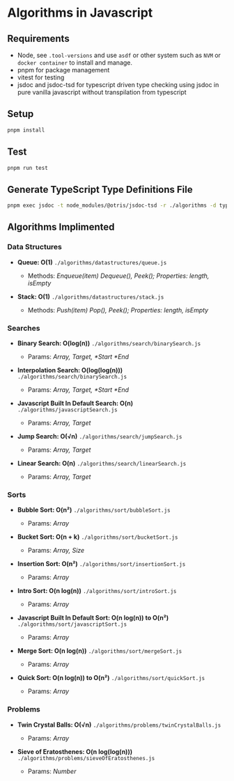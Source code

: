 # Algorithms in Javascript

## Requirements
* Node, see `.tool-versions` and use `asdf` or other system such as `NVM` or `docker container` to install and manage.
* pnpm for package management
* vitest for testing
* jsdoc and jsdoc-tsd for typescript driven type checking using jsdoc in pure vanilla javascript without transpilation from typescript

## Setup
```zsh
pnpm install
```

## Test
```zsh
pnpm run test
```

## Generate TypeScript Type Definitions File
```zsh
pnpm exec jsdoc -t node_modules/@otris/jsdoc-tsd -r ./algorithms -d types.d.ts
```

## Algorithms Implimented

### Data Structures

* **Queue: O(1)** `./algorithms/datastructures/queue.js`
	
	- Methods: _Enqueue(item) Dequeue(), Peek(); Properties: length, isEmpty_

* **Stack: O(1)** `./algorithms/datastructures/stack.js`
	
	- Methods: _Push(item) Pop(), Peek(); Properties: length, isEmpty_

### Searches

* **Binary Search: O(log(n))** `./algorithms/search/binarySearch.js`
	
	- Params: _Array, Target, *Start *End_

* **Interpolation Search: O(log(log(n)))** `./algorithms/search/binarySearch.js`
	
	- Params: _Array, Target, *Start *End_

* **Javascript Built In Default Search: O(n)** `./algorithms/javascriptSearch.js`
	
	- Params: _Array, Target_

* **Jump Search: O(√n)** `./algorithms/search/jumpSearch.js`
	
	- Params: _Array, Target_

* **Linear Search: O(n)** `./algorithms/search/linearSearch.js`
	
	- Params: _Array, Target_

### Sorts

* **Bubble Sort: O(n²)** `./algorithms/sort/bubbleSort.js`
	
	- Params: _Array_

* **Bucket Sort: O(n + k)** `./algorithms/sort/bucketSort.js`
	
	- Params: _Array, Size_

* **Insertion Sort: O(n²)** `./algorithms/sort/insertionSort.js`
	
	- Params: _Array_

* **Intro Sort: O(n log(n))** `./algorithms/sort/introSort.js`
	
	- Params: _Array_

* **Javascript Built In Default Sort: O(n log(n)) to O(n²)** `./algorithms/sort/javascriptSort.js`
	
	- Params: _Array_

* **Merge Sort: O(n log(n))** `./algorithms/sort/mergeSort.js`
	
	- Params: _Array_

* **Quick Sort: O(n log(n)) to O(n²)** `./algorithms/sort/quickSort.js`
	
	- Params: _Array_

### Problems

* **Twin Crystal Balls: O(√n)** `./algorithms/problems/twinCrystalBalls.js`
	
	- Params: _Array_

* **Sieve of Eratosthenes: O(n log(log(n)))** `./algorithms/problems/sieveOfEratosthenes.js`
	
	- Params: _Number_
